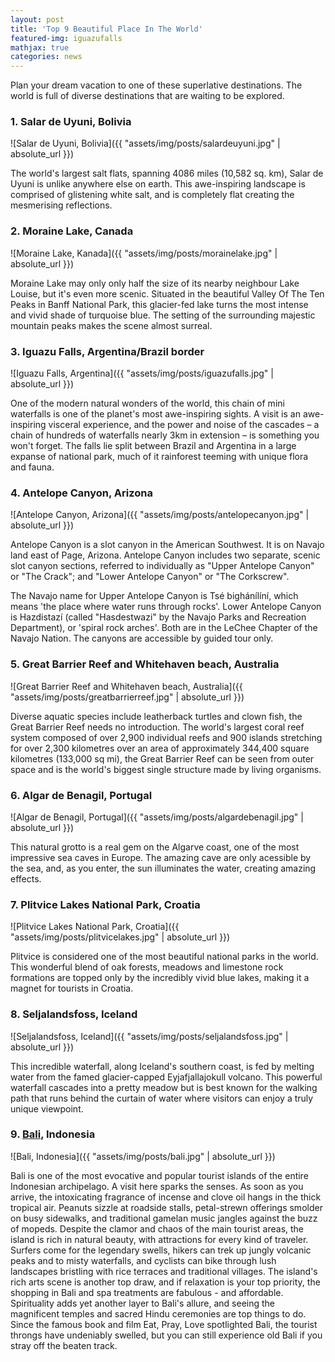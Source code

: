 ```yaml
---
layout: post
title: 'Top 9 Beautiful Place In The World'
featured-img: iguazufalls
mathjax: true
categories: news
---
```


Plan your dream vacation to one of these superlative destinations.
The world is full of diverse destinations that are waiting to be explored.

### 1. Salar de Uyuni, Bolivia

![Salar de Uyuni, Bolivia]({{ "assets/img/posts/salardeuyuni.jpg" | absolute_url }})

The world's largest salt flats, spanning 4086 miles (10,582 sq. km), Salar de Uyuni is unlike anywhere else on earth. This awe-inspiring landscape is comprised of glistening white salt, and is completely flat creating the mesmerising reflections.

### 2. Moraine Lake, Canada
![Moraine Lake, Kanada]({{ "assets/img/posts/morainelake.jpg" | absolute_url }})

Moraine Lake may only only half the size of its nearby neighbour Lake Louise, but it's even more scenic. Situated in the beautiful Valley Of The Ten Peaks in Banff National Park, this glacier-fed lake turns the most intense and vivid shade of turquoise blue. The setting of the surrounding majestic mountain peaks makes the scene almost surreal.

### 3. Iguazu Falls, Argentina/Brazil border
![Iguazu Falls, Argentina]({{ "assets/img/posts/iguazufalls.jpg" | absolute_url }})

One of the modern natural wonders of the world, this chain of mini waterfalls is one of the planet's most awe-inspiring sights. A visit is an awe-inspiring visceral experience, and the power and noise of the cascades – a chain of hundreds of waterfalls nearly 3km in extension – is something you won't forget. The falls lie split between Brazil and Argentina in a large expanse of national park, much of it rainforest teeming with unique flora and fauna.

### 4. Antelope Canyon, Arizona
![Antelope Canyon, Arizona]({{ "assets/img/posts/antelopecanyon.jpg" | absolute_url }})

Antelope Canyon is a slot canyon in the American Southwest. It is on Navajo land east of Page, Arizona. Antelope Canyon includes two separate, scenic slot canyon sections, referred to individually as "Upper Antelope Canyon" or "The Crack"; and "Lower Antelope Canyon" or "The Corkscrew".

The Navajo name for Upper Antelope Canyon is Tsé bighánílíní, which means 'the place where water runs through rocks'. Lower Antelope Canyon is Hazdistazí (called "Hasdestwazi" by the Navajo Parks and Recreation Department), or 'spiral rock arches'. Both are in the LeChee Chapter of the Navajo Nation. The canyons are accessible by guided tour only.

### 5. Great Barrier Reef and Whitehaven beach, Australia
![Great Barrier Reef and Whitehaven beach, Australia]({{ "assets/img/posts/greatbarrierreef.jpg" | absolute_url }})

Diverse aquatic species include leatherback turtles and clown fish, the Great Barrier Reef needs no introduction. The world's largest coral reef system composed of over 2,900 individual reefs and 900 islands stretching for over 2,300 kilometres over an area of approximately 344,400 square kilometres (133,000 sq mi), the Great Barrier Reef can be seen from outer space and is the world's biggest single structure made by living organisms.

### 6. Algar de Benagil, Portugal
![Algar de Benagil, Portugal]({{ "assets/img/posts/algardebenagil.jpg" | absolute_url }})

This natural grotto is a real gem on the Algarve coast, one of the most impressive sea caves in Europe. The amazing cave are only acessible by the sea, and, as you enter, the sun illuminates the water, creating amazing effects.

### 7. Plitvice Lakes National Park, Croatia
![Plitvice Lakes National Park, Croatia]({{ "assets/img/posts/plitvicelakes.jpg" | absolute_url }})

Plitvice is considered one of the most beautiful national parks in the world. This wonderful blend of oak forests, meadows and limestone rock formations are topped only by the incredibly vivid blue lakes, making it a magnet for tourists in Croatia.

### 8. Seljalandsfoss, Iceland
![Seljalandsfoss, Iceland]({{ "assets/img/posts/seljalandsfoss.jpg" | absolute_url }})

This incredible waterfall, along Iceland's southern coast, is fed by melting water from the famed glacier-capped Eyjafjallajokull volcano. This powerful waterfall cascades into a pretty meadow but is best known for the walking path that runs behind the curtain of water where visitors can enjoy a truly unique viewpoint.

### 9. [Bali](https://firstravelers.com/destination/bali-is-wonderful-island.html "Bali Island"), Indonesia
![Bali, Indonesia]({{ "assets/img/posts/bali.jpg" | absolute_url }})

Bali is one of the most evocative and popular tourist islands of the entire Indonesian archipelago. A visit here sparks the senses. As soon as you arrive, the intoxicating fragrance of incense and clove oil hangs in the thick tropical air. Peanuts sizzle at roadside stalls, petal-strewn offerings smolder on busy sidewalks, and traditional gamelan music jangles against the buzz of mopeds. Despite the clamor and chaos of the main tourist areas, the island is rich in natural beauty, with attractions for every kind of traveler. Surfers come for the legendary swells, hikers can trek up jungly volcanic peaks and to misty waterfalls, and cyclists can bike through lush landscapes bristling with rice terraces and traditional villages. The island's rich arts scene is another top draw, and if relaxation is your top priority, the shopping in Bali and spa treatments are fabulous - and affordable. Spirituality adds yet another layer to Bali's allure, and seeing the magnificent temples and sacred Hindu ceremonies are top things to do. Since the famous book and film Eat, Pray, Love spotlighted Bali, the tourist throngs have undeniably swelled, but you can still experience old Bali if you stray off the beaten track.
